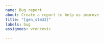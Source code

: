 ```yaml
---
name: Bug report
about: Create a report to help us improve
title: "[gen_stm32]"
labels: bug
assignees: vroncevic

---
```



